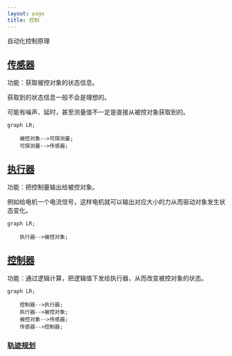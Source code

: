 ```yaml
---
layout: page
title: 控制
---
```


<!-- {: .no_toc}
- TOC
{:toc} -->

自动化控制原理

## [传感器](page/sensor)

功能：获取被控对象的状态信息。

获取到的状态信息一般不会是理想的。

可能有噪声、延时，甚至测量值不一定是直接从被控对象获取到的。

```mermaid
graph LR;

    被控对象-->可探测量;
    可探测量-->传感器;

```

## [执行器](page/actuator)

功能：把控制量输出给被控对象。

例如给电机一个电流信号，这样电机就可以输出对应大小的力从而驱动对象发生状态变化。

```mermaid
graph LR;

    执行器-->被控对象;

```

## [控制器](page/controller)

功能：通过逻辑计算，把逻辑值下发给执行器，从而改变被控对象的状态。

```mermaid
graph LR;

    控制器-->执行器;
    执行器-->被控对象;
    被控对象-->传感器;
    传感器-->控制器;

```

### [轨迹规划](page/spg)
